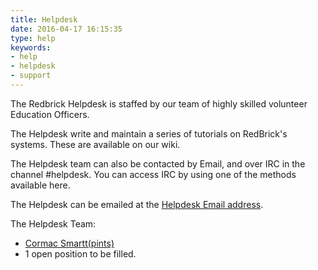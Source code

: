 ```yaml
---
title: Helpdesk
date: 2016-04-17 16:15:35
type: help
keywords:
- help
- helpdesk
- support
---
```


The Redbrick Helpdesk is staffed by our team of highly skilled volunteer
Education Officers.

The Helpdesk write and maintain a series of tutorials on RedBrick's systems.
These are available on our wiki.

The Helpdesk team can also be contacted by Email, and over IRC in the channel #helpdesk. You can access IRC by using one of the methods available here.

The Helpdesk can be emailed at the [Helpdesk Email address](/about/contact/helpdesk).

The Helpdesk Team:
- [Cormac Smartt(pints)](/about/contact/pints)
- 1 open position to be filled.
